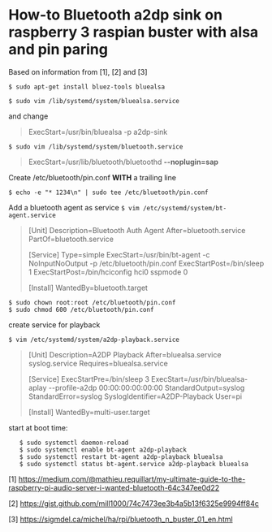 # How-to Bluetooth a2dp sink on raspberry 3 raspian buster with alsa and pin paring

Based on information from [1], [2] and [3]

`$ sudo apt-get install bluez-tools bluealsa`

`$ sudo vim /lib/systemd/system/bluealsa.service`

and change

> ExecStart=/usr/bin/bluealsa -p a2dp-sink

`$ sudo vim /lib/systemd/system/bluetooth.service`

>    ExecStart=/usr/lib/bluetooth/bluetoothd **--noplugin=sap**

Create /etc/bluetooth/pin.conf **WITH** a trailing line

`$ echo -e "* 1234\n" | sudo tee /etc/bluetooth/pin.conf`

Add a bluetooth agent as service
`$ vim /etc/systemd/system/bt-agent.service`
   
>    [Unit]
>    Description=Bluetooth Auth Agent
>    After=bluetooth.service
>    PartOf=bluetooth.service
>    
>    [Service]
>    Type=simple
>    ExecStart=/usr/bin/bt-agent -c NoInputNoOutput -p /etc/bluetooth/pin.conf
>    ExecStartPost=/bin/sleep 1
>    ExecStartPost=/bin/hciconfig hci0 sspmode 0
>    
>    [Install]
>    WantedBy=bluetooth.target
```
$ sudo chown root:root /etc/bluetooth/pin.conf
$ sudo chmod 600 /etc/bluetooth/pin.conf
```

create service for playback

`$ vim /etc/systemd/system/a2dp-playback.service`

>    [Unit]
>    Description=A2DP Playback
>    After=bluealsa.service syslog.service
>    Requires=bluealsa.service
>    
>    [Service]
>    ExecStartPre=/bin/sleep 3
>    ExecStart=/usr/bin/bluealsa-aplay --profile-a2dp 00:00:00:00:00:00
>    StandardOutput=syslog
>    StandardError=syslog
>    SyslogIdentifier=A2DP-Playback
>    User=pi
>    
>    [Install]
>    WantedBy=multi-user.target

start at boot time:
```
   $ sudo systemctl daemon-reload
   $ sudo systemctl enable bt-agent a2dp-playback
   $ sudo systemctl restart bt-agent a2dp-playback bluealsa
   $ sudo systemctl status bt-agent.service a2dp-playback bluealsa
```
[1] https://medium.com/@mathieu.requillart/my-ultimate-guide-to-the-raspberry-pi-audio-server-i-wanted-bluetooth-64c347ee0d22

[2] https://gist.github.com/mill1000/74c7473ee3b4a5b13f6325e9994ff84c

[3] https://sigmdel.ca/michel/ha/rpi/bluetooth_n_buster_01_en.html
